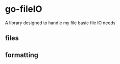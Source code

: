 # go-fileIO
A library designed to handle my file basic file IO needs


## files




## formatting





